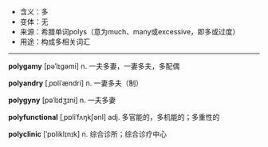 - <span class="definition">含义：多</span>
- <span class="definition">变体：无</span>
- <span class="definition">来源：希腊单词polys（意为much、many或excessive，即多或过度）</span>
- <span class="definition">用途：构成多相关词汇</span>

---

<span class="vocabulary">**polygamy**</span> [pəˈlɪɡəmi] n. 一夫多妻，一妻多夫，多配偶

<span class="vocabulary">**polyandry**</span> [ˌpɒliˈændri] n. 一妻多夫（制）

<span class="vocabulary">**polygyny**</span> [pəˈlɪdʒɪni] n. 一夫多妻

<span class="vocabulary">**polyfunctional**</span> [ˌpɒliˈfʌŋkʃənl] adj. 多官能的，多机能的；多重性的

<span class="vocabulary">**polyclinic**</span> [ˈpɒliklɪnɪk] n. 综合诊所；综合诊疗中心

